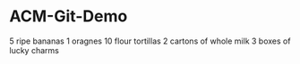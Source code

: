 # ACM-Git-Demo
5 ripe bananas
1 oragnes 
10 flour tortillas 
2 cartons of whole milk
3 boxes of lucky charms
